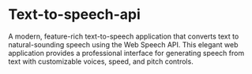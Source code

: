 # Text-to-speech-api
A modern, feature-rich text-to-speech application that converts text to natural-sounding speech using the Web Speech API. This elegant web application provides a professional interface for generating speech from text with customizable voices, speed, and pitch controls.
